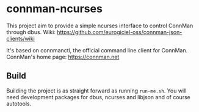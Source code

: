 # connman-ncurses

This project aim to provide a simple ncurses interface to control ConnMan through
dbus. Wiki: https://github.com/eurogiciel-oss/connman-json-clients/wiki

It's based on connmanctl, the official command line client for ConnMan.
ConnMan's home page: https://connman.net

## Build

Building the project is as straight forward as running `run-me.sh`.
You will need development packages for dbus, ncurses and libjson and of course
autotools.

